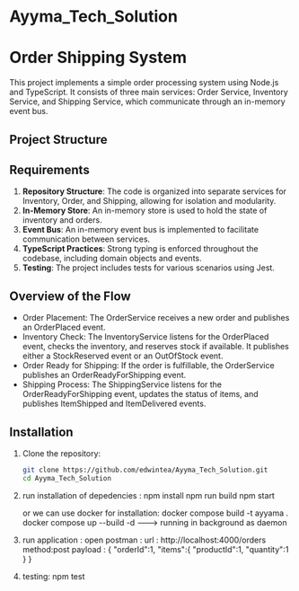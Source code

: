 # Ayyma_Tech_Solution

# Order Shipping System

This project implements a simple order processing system using Node.js and TypeScript. It consists of three main services: Order Service, Inventory Service, and Shipping Service, which communicate through an in-memory event bus.

## Project Structure



## Requirements

1. **Repository Structure**: The code is organized into separate services for Inventory, Order, and Shipping, allowing for isolation and modularity.
2. **In-Memory Store**: An in-memory store is used to hold the state of inventory and orders.
3. **Event Bus**: An in-memory event bus is implemented to facilitate communication between services.
4. **TypeScript Practices**: Strong typing is enforced throughout the codebase, including domain objects and events.
5. **Testing**: The project includes tests for various scenarios using Jest.

## Overview of the Flow
- Order Placement: The OrderService receives a new order and publishes an OrderPlaced event.
- Inventory Check: The InventoryService listens for the OrderPlaced event, checks the inventory, and reserves stock if available. It    publishes either a StockReserved event or an OutOfStock event.
- Order Ready for Shipping: If the order is fulfillable, the OrderService publishes an OrderReadyForShipping event.
- Shipping Process: The ShippingService listens for the OrderReadyForShipping event, updates the status of items, and publishes ItemShipped and ItemDelivered events.

## Installation 

1. Clone the repository:
   ```bash
   git clone https://github.com/edwintea/Ayyma_Tech_Solution.git
   cd Ayyma_Tech_Solution


2. run installation of depedencies :
    npm install
    npm run build
    npm start

    or we can use docker for installation:
        docker compose build -t ayyama .
        docker compose up --build -d ---> running in background as daemon
    
3. run application :
    open postman :
    url : http://localhost:4000/orders
    method:post
    payload :
        {
        "orderId":1,
        "items":{
            "productId":1,
            "quantity":1
        }
    }

3. testing:
    npm test